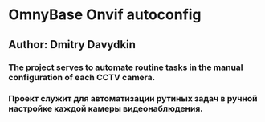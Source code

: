 # OmnyBase Onvif autoconfig
## Author: Dmitry Davydkin

### The project serves to automate routine tasks in the manual configuration of each CCTV camera.
### Проект служит для автоматизации рутиных задач в ручной настройке каждой камеры видеонаблюдения.

